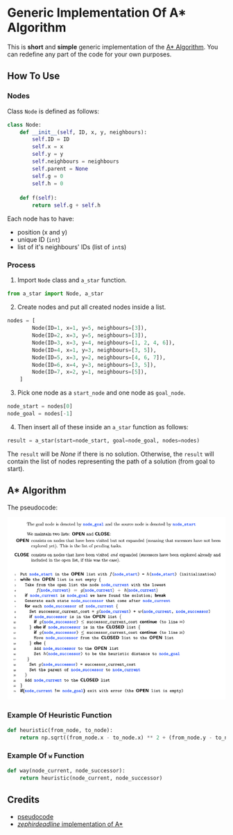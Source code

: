 # Generic Implementation Of A* Algorithm

This is **short** and **simple** generic implementation of the [A* Algorithm](https://en.wikipedia.org/wiki/A*_search_algorithm).
You can redefine any part of the code for your own purposes.

## How To Use

### Nodes

Class `Node` is defined as follows:

```python
class Node:
    def __init__(self, ID, x, y, neighbours):
        self.ID = ID
        self.x = x
        self.y = y
        self.neighbours = neighbours
        self.parent = None
        self.g = 0
        self.h = 0

    def f(self):
        return self.g + self.h
```

Each node has to have:

- position (x and y)
- unique ID (`int`)
- list of it's neighbours' IDs (list of `int`s)

### Process

1. Import `Node` class and `a_star` function.
```python
from a_star import Node, a_star
```
2. Create nodes and put all created nodes inside a list.
```python
nodes = [
        Node(ID=1, x=1, y=5, neighbours=[3]),
        Node(ID=2, x=3, y=5, neighbours=[3]),
        Node(ID=3, x=3, y=4, neighbours=[1, 2, 4, 6]),
        Node(ID=4, x=1, y=3, neighbours=[3, 5]),
        Node(ID=5, x=3, y=2, neighbours=[4, 6, 7]),
        Node(ID=6, x=4, y=3, neighbours=[3, 5]),
        Node(ID=7, x=2, y=1, neighbours=[5]),
    ]
```
3. Pick one node as a `start_node` and one node as `goal_node`.
```python
node_start = nodes[0]
node_goal = nodes[-1]
```
4. Then insert all of these inside an `a_star` function as follows:
```python
result = a_star(start=node_start, goal=node_goal, nodes=nodes)
```
The `result` will be *None* if there is no solution.
Otherwise, the `result` will contain the list of nodes
representing the path of a solution (from goal to start).



## A* Algorithm

The pseudocode:

![A star](static/a_star_pseudocode.png)

### Example Of Heuristic Function

```python
def heuristic(from_node, to_node):
    return np.sqrt((from_node.x - to_node.x) ** 2 + (from_node.y - to_node.y) ** 2)
```

### Example Of `w` Function

```python
def way(node_current, node_successor):
    return heuristic(node_current, node_successor)
```

## Credits

- [pseudocode](https://mat.uab.cat/~alseda/MasterOpt/AStar-Algorithm.pdf)
- [*zephirdeadline* implementation of A*](https://github.com/zephirdeadline/astar_python)

